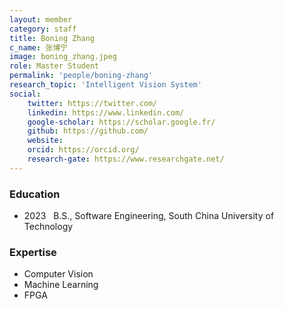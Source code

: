 ```yaml
---
layout: member
category: staff
title: Boning Zhang
c_name: 张博宁
image: boning_zhang.jpeg
role: Master Student
permalink: 'people/boning-zhang'
research_topic: 'Intelligent Vision System'
social:
    twitter: https://twitter.com/
    linkedin: https://www.linkedin.com/
    google-scholar: https://scholar.google.fr/
    github: https://github.com/
    website:
    orcid: https://orcid.org/
    research-gate: https://www.researchgate.net/
---
```



### <i class="fas fa-graduation-cap"></i> Education
- 2023 &nbsp; B.S., Software Engineering, South China University of Technology


### Expertise
- Computer Vision
- Machine Learning
- FPGA
